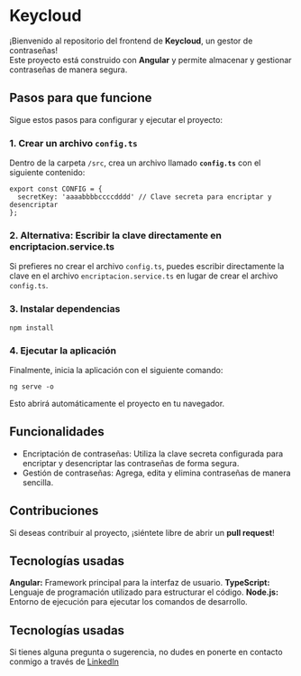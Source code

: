 # Keycloud

¡Bienvenido al repositorio del frontend de **Keycloud**, un gestor de contraseñas!  
Este proyecto está construido con **Angular** y permite almacenar y gestionar contraseñas de manera segura.

## Pasos para que funcione

Sigue estos pasos para configurar y ejecutar el proyecto:

### 1. Crear un archivo `config.ts`

Dentro de la carpeta `/src`, crea un archivo llamado **`config.ts`** con el siguiente contenido:

```
export const CONFIG = {
  secretKey: 'aaaabbbbccccdddd' // Clave secreta para encriptar y desencriptar
};
```
### 2. Alternativa: Escribir la clave directamente en encriptacion.service.ts

Si prefieres no crear el archivo `config.ts`, puedes escribir directamente la clave en el archivo `encriptacion.service.ts` en lugar de crear el archivo `config.ts`.

### 3. Instalar dependencias
```
npm install
```

### 4. Ejecutar la aplicación
Finalmente, inicia la aplicación con el siguiente comando:
```
ng serve -o
```
Esto abrirá automáticamente el proyecto en tu navegador.

## Funcionalidades
 - Encriptación de contraseñas: Utiliza la clave secreta configurada para encriptar y desencriptar las contraseñas de forma segura.
 - Gestión de contraseñas: Agrega, edita y elimina contraseñas de manera sencilla.

## Contribuciones
Si deseas contribuir al proyecto, ¡siéntete libre de abrir un **pull request**!

## Tecnologías usadas
**Angular:** Framework principal para la interfaz de usuario.
**TypeScript:** Lenguaje de programación utilizado para estructurar el código.
**Node.js:** Entorno de ejecución para ejecutar los comandos de desarrollo.

## Tecnologías usadas
Si tienes alguna pregunta o sugerencia, no dudes en ponerte en contacto conmigo a través de [LinkedIn](https://www.linkedin.com/in/adrian-martin-cano/)


